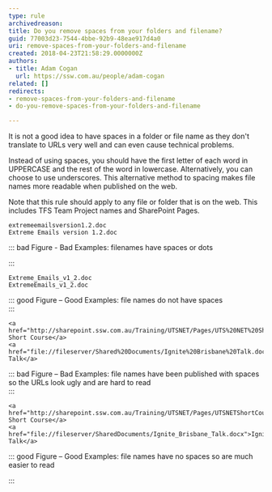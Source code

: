 ```yaml
---
type: rule
archivedreason: 
title: Do you remove spaces from your folders and filename?
guid: 77003d23-7544-4bbe-92b9-48eae917d4a0
uri: remove-spaces-from-your-folders-and-filename
created: 2018-04-23T21:58:29.0000000Z
authors:
- title: Adam Cogan
  url: https://ssw.com.au/people/adam-cogan
related: []
redirects:
- remove-spaces-from-your-folders-and-filename
- do-you-remove-spaces-from-your-folders-and-filename

---
```


It is not a good idea to have spaces in a folder or file name as they don't translate to URLs very well and can even cause technical problems.

Instead of using spaces, you should have the first letter of each word in UPPERCASE and the rest of the word in lowercase. Alternatively, you can choose to use underscores. This alternative method to spacing makes file names more readable when published on the web.

<!--endintro-->

Note that this rule should apply to any file or folder that is on the web. This includes TFS Team Project names and SharePoint Pages.



```
extremeemailsversion1.2.doc
Extreme Emails version 1.2.doc
```




::: bad
Figure - Bad Examples: filenames have spaces or dots 

:::



```
Extreme_Emails_v1_2.doc
ExtremeEmails_v1_2.doc
```




::: good
Figure – Good Examples: file names do not have spaces  
:::



```
<a href="http://sharepoint.ssw.com.au/Training/UTSNET/Pages/UTS%20NET%20Short%20Course.aspx">UTS Short Course</a>
<a href="file://fileserver/Shared%20Documents/Ignite%20Brisbane%20Talk.docx">Ignite Talk</a>
```




::: bad
Figure – Bad Examples: file names have been published with spaces so the URLs look ugly and are hard to read  
:::



```
<a href="http://sharepoint.ssw.com.au/Training/UTSNET/Pages/UTSNETShortCourse.aspx">UTS Short Course</a>
<a href="file://fileserver/SharedDocuments/Ignite_Brisbane_Talk.docx">Ignite Talk</a>
```




::: good
Figure – Good Examples: file names have no spaces so are much easier to read

:::
